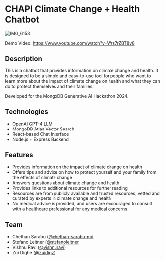 # CHAPI Climate Change + Health Chatbot

![IMG_6153](https://github.com/ourclimatehealth/CHAPIchat/assets/1212163/86921fe7-d1a0-4281-9c20-be011ea2f651)

Demo Video: https://www.youtube.com/watch?v=Wrs7rZBT8v8

## Description

This is a chatbot that provides information on climate change and health. It is designed to be a simple and easy-to-use tool for people who want to learn more about the impact of climate change on health and what they can do to protect themselves and their families.

Developed for the MongoDB Generative AI Hackathon 2024.

## Technologies

- OpenAI GPT-4 LLM
- MongoDB Atlas Vector Search
- React-based Chat Interface
- Node.js + Express Backend

## Features

- Provides information on the impact of climate change on health
- Offers tips and advice on how to protect yourself and your family from the effects of climate change
- Answers questions about climate change and health
- Provides links to additional resources for further reading
- Resources are from publicly available and trusted resources, vetted and curated by experts in climate change and health
- No medical advice is provided, and users are encouraged to consult with a healthcare professional for any medical concerns

## Team

- Chethan Sarabu ([@chethan-sarabu-md](https://github.com/chethan-sarabu-md)
- Stefano Leitner ([@stefanoleitner](https://github.com/stefanoleitner)
- Vishnu Ravi ([@vishnuravi](https://github.com/vishnuravi))
- Zui Dighe ([@zuidigz](https://github.com/zuidigz))
